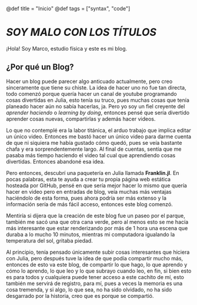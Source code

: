 @def title = "Inicio"
@def tags = ["syntax", "code"]


# **_SOY MALO CON LOS TÍTULOS_**

¡Hola! Soy Marco, estudio física y este es mi blog. 

## ¿Por qué un Blog?

Hacer un blog puede parecer algo anticuado actualmente, pero creo sinceramente que tiene su chiste. La idea de hacer uno no fue tan directa, todo comenzó porque quería hacer un canal de youtube programando cosas divertidas en Julia, esto tenía su truco, pues muchas cosas que tenía planeado hacer aún no sabía hacerlas, ja. Pero yo soy un fiel creyente del _aprender haciendo_ o _learning by doing_, entonces pensé que sería divertido aprender cosas nuevas, compartirlas y además hacer videos.

Lo que no contemplé era la labor titánica, el arduo trabajo que implica editar un único video. Entonces me bastó hacer un único video para darme cuenta de que ni siquiera me había gustado cómo quedó, pues se veía bastante chafa y era sorprendentemente largo. Al final de cuentas, sentía que me pasaba más tiempo haciendo el video tal cual que aprendiendo cosas divertidas. Entonces abandoné esa idea. 

Pero entonces, descubrí una paquetería en Julia llamada **Franklin.jl**. En pocas palabras, esta te ayuda a crear tu propia página web estática hosteada por GitHub, pensé en que sería mejor hacer lo mismo que quería hacer en video pero en entradas de blog, veía muchas más ventajas haciéndolo de esta forma, pues ahora podría ser más extenso y la información sería de más fácil acceso, entonces este blog comenzó. 

Mentiría si dijera que la creación de este blog fue un paseo por el parque, también me sacó una que otra cana verde, pero al menos esto se me hacía más interesante que estar renderizando por más de 1 hora una escena que duraba a lo mucho 10 minutos, mientras mi computadora igualando la temperatura del sol, gritaba piedad.

Al principio, tenía pensado únicamente subir cosas interesantes que hiciera con Julia, pero después tuve la idea de que podía compartir mucho más, entonces de esto va este blog, de compartir lo que hago, lo que aprendo y cómo lo aprendo, lo que leo y lo que subrayo cuando leo, en fin, si bien esto es para todos y cualquiera puede tener acceso a este cachito de mí, esto también me servirá de registro, para mí, pues a veces la memoria es una cosa tremenda, y si algo, lo que sea, no ha sido olvidado, no ha sido desgarrado por la historia, creo que es porque se compartió. 



